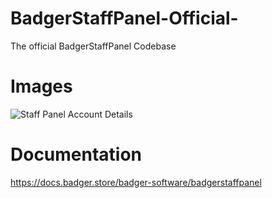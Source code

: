 # BadgerStaffPanel-Official-
The official BadgerStaffPanel Codebase

# Images
![Staff Panel Account Details](https://i.gyazo.com/d425e900accfd242cd2d10c2963ea50f.png)

# Documentation
https://docs.badger.store/badger-software/badgerstaffpanel
